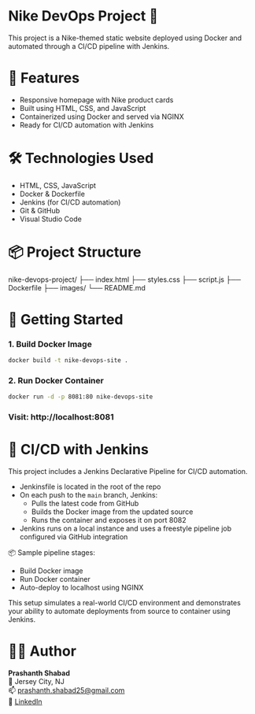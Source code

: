 # Nike DevOps Project 🚀

This project is a Nike-themed static website deployed using Docker and automated through a CI/CD pipeline with Jenkins.

# 📌 Features
- Responsive homepage with Nike product cards
- Built using HTML, CSS, and JavaScript
- Containerized using Docker and served via NGINX
- Ready for CI/CD automation with Jenkins

# 🛠️ Technologies Used
- HTML, CSS, JavaScript
- Docker & Dockerfile
- Jenkins (for CI/CD automation)
- Git & GitHub
- Visual Studio Code

# 📦 Project Structure
nike-devops-project/
├── index.html
├── styles.css
├── script.js
├── Dockerfile
├── images/
└── README.md


# 🚀 Getting Started

### 1. Build Docker Image
```bash
docker build -t nike-devops-site .
```
### 2. Run Docker Container
```bash
docker run -d -p 8081:80 nike-devops-site
```
### Visit: http://localhost:8081

# 🔄 CI/CD with Jenkins

This project includes a Jenkins Declarative Pipeline for CI/CD automation.

- Jenkinsfile is located in the root of the repo
- On each push to the `main` branch, Jenkins:
  - Pulls the latest code from GitHub
  - Builds the Docker image from the updated source
  - Runs the container and exposes it on port 8082
- Jenkins runs on a local instance and uses a freestyle pipeline job configured via GitHub integration

📦 Sample pipeline stages:

- Build Docker image
- Run Docker container
- Auto-deploy to localhost using NGINX

This setup simulates a real-world CI/CD environment and demonstrates your ability to automate deployments from source to container using Jenkins.



# 👨‍💻 Author

**Prashanth Shabad**  
📍 Jersey City, NJ  
📫 prashanth.shabad25@gmail.com  
🔗 [LinkedIn](https://www.linkedin.com/in/prashanth-shabad-967160170)







